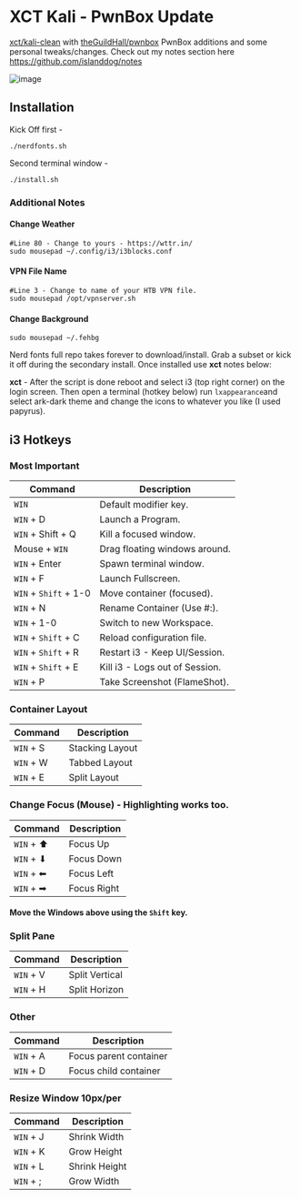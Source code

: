 # XCT Kali - PwnBox Update

[xct/kali-clean](https://github.com/xct/kali-clean) with [theGuildHall/pwnbox](https://github.com/theGuildHall/pwnbox) PwnBox additions and some personal tweaks/changes.
Check out my notes section here https://github.com/islanddog/notes

![image](https://user-images.githubusercontent.com/16761753/129801553-71174dac-2836-45e5-a669-8d1cba6216a2.png)

## Installation
Kick Off first -
```
./nerdfonts.sh
```
Second terminal window - 
```
./install.sh
```

### Additional Notes

#### Change Weather
```
#Line 80 - Change to yours - https://wttr.in/
sudo mousepad ~/.config/i3/i3blocks.conf
```

#### VPN File Name
```
#Line 3 - Change to name of your HTB VPN file.
sudo mousepad /opt/vpnserver.sh
```

#### Change Background
```
sudo mousepad ~/.fehbg
```

Nerd fonts full repo takes forever to download/install. Grab a subset or kick it off during the secondary install. Once installed use **xct** notes below:

**xct** - After the script is done reboot and select i3 (top right corner) on the login screen. Then open a terminal (hotkey below) run `lxappearance`and select ark-dark theme and change the icons to whatever you like (I used papyrus).

## i3 Hotkeys

### Most Important
| Command               |Description                    |
|-----------------------|-------------------------------|
| `WIN`                 | Default modifier key.         |
| `WIN` + D             | Launch a Program.             |
| `WIN` + Shift + Q     | Kill a focused window.        |
| Mouse + `WIN`         | Drag floating windows around. |
| `WIN` + Enter         | Spawn terminal window.        |
| `WIN` + F             | Launch Fullscreen.            |
| `WIN` + `Shift` + 1-0 | Move container (focused).     |
| `WIN` + N             | Rename Container (Use #:).    |
| `WIN` + 1-0           | Switch to new Workspace.      |
| `WIN` + `Shift` + C   | Reload configuration file.    |
| `WIN` + `Shift` + R   | Restart i3 - Keep UI/Session. |
| `WIN` + `Shift` + E   | Kill i3 - Logs out of Session.|
| `WIN` + P             | Take Screenshot (FlameShot).  |

### Container Layout
| Command    |Description      |
|------------|-----------------|
| `WIN` + S  | Stacking Layout |
| `WIN` + W  | Tabbed Layout   |
| `WIN` + E  | Split Layout    |

### Change Focus (Mouse) - **Highlighting works too.**
| Command    |Description  |
|------------|-------------|
| `WIN` + ⬆  | Focus Up    |
| `WIN` + ⬇  | Focus Down  |
| `WIN` + ⬅ | Focus Left  |
| `WIN` + ➡ | Focus Right |
#### **Move the Windows above using the `Shift` key**.

### Split Pane
| Command    |Description     |
|------------|----------------|
| `WIN` + V  | Split Vertical |
| `WIN` + H  | Split Horizon  |


### Other
| Command    |Description     |
|------------|----------------|
| `WIN` + A  | Focus parent container |
| `WIN` + D  | Focus child container  |

### Resize Window **10px/per**
| Command    |Description   |
|------------|--------------|
| `WIN` + J  | Shrink Width |
| `WIN` + K  | Grow Height  |
| `WIN` + L | Shrink Height |
| `WIN` + ; | Grow Width    |
